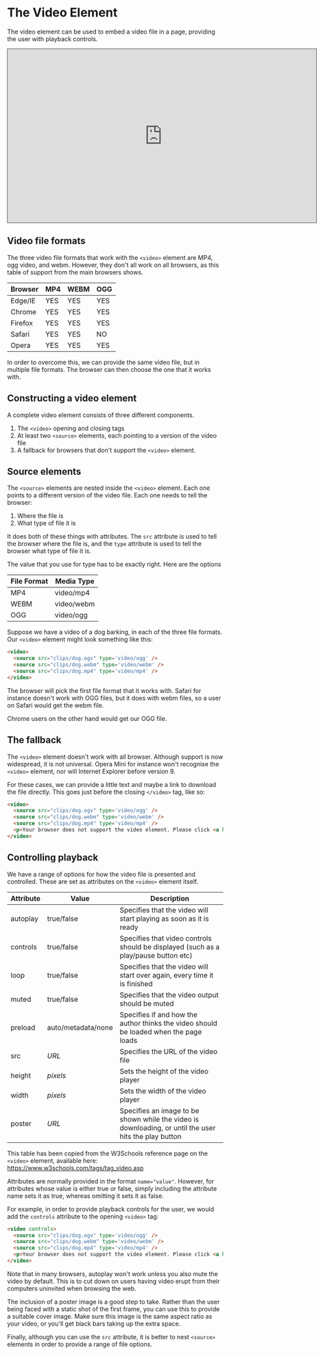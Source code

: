 # The Video Element

The video element can be used to embed a video file in a page, providing the user with playback controls.

<iframe src="https://dmureplay.cloud.panopto.eu/Panopto/Pages/Embed.aspx?id=68c931bb-6847-47c0-81fd-ac5a0105b0a3&autoplay=false&offerviewer=true&showtitle=true&showbrand=false&start=0&interactivity=all" height="405" width="720" style="border: 1px solid #464646;" allowfullscreen allow="autoplay"></iframe>

## Video file formats

The three video file formats that work with the `<video>` element are MP4, ogg video, and webm. However, they don't all work on all browsers, as this table of support from the main browsers shows.

| Browser | MP4 | WEBM | OGG |
| ------- | --- | ---- | --- |
| Edge/IE | YES | YES  | YES |
| Chrome  | YES | YES  | YES |
| Firefox | YES | YES  | YES |
| Safari  | YES | YES  | NO  |
| Opera   | YES | YES  | YES |

In order to overcome this, we can provide the same video file, but in multiple file formats. The browser can then choose the one that it works with.

## Constructing a video element

A complete video element consists of three different components.

1. The `<video>` opening and closing tags
2. At least two `<source>` elements, each pointing to a version of the video file
3. A fallback for browsers that don't support the `<video>` element.

## Source elements

The `<source>` elements are nested inside the `<video>` element. Each one points to a different version of the video file. Each one needs to tell the browser:

1. Where the file is
2. What type of file it is

It does both of these things with attributes. The `src` attribute is used to tell the browser where the file is, and the `type` attribute is used to tell the browser what type of file it is.

The value that you use for type has to be exactly right. Here are the options

| File Format | Media Type |
| ----------- | ---------- |
| MP4         | video/mp4  |
| WEBM        | video/webm |
| OGG         | video/ogg  |

Suppose we have a video of a dog barking, in each of the three file formats. Our `<video>` element might look something like this:

```HTML
<video>
  <source src="clips/dog.ogv" type='video/ogg' />
  <source src="clips/dog.webm" type='video/webm' />
  <source src="clips/dog.mp4" type='video/mp4' />
</video>
```

The browser will pick the first file format that it works with. Safari for instance doesn't work with OGG files, but it does with webm files, so a user on Safari would get the webm file.

Chrome users on the other hand would get our OGG file.

## The fallback

The `<video>` element doesn't work with all browser. Although support is now widespread, it is not universal. Opera Mini for instance won't recognise the `<video>` element, nor will Internet Explorer before version 9.

For these cases, we can provide a little text and maybe a link to download the file directly. This goes just before the closing `</video>` tag, like so:

```HTML
<video>
  <source src="clips/dog.ogv" type='video/ogg' />
  <source src="clips/dog.webm" type='video/webm' />
  <source src="clips/dog.mp4" type='video/mp4' />
  <p>Your browser does not support the video element. Please click <a href='clips/dog.mp4'>here</a> to download an mp4 of the video.</p>
</video>
```

## Controlling playback

We have a range of options for how the video file is presented and controlled. These are set as attributes on the `<video>` element itself.

| Attribute | Value              | Description                                                                                           |
| --------- | ------------------ | ----------------------------------------------------------------------------------------------------- |
| autoplay  | true/false         | Specifies that the video will start playing as soon as it is ready                                    |
| controls  | true/false         | Specifies that video controls should be displayed (such as a play/pause button etc)                   |
| loop      | true/false         | Specifies that the video will start over again, every time it is finished                             |
| muted     | true/false         | Specifies that the video output should be muted                                                       |
| preload   | auto/metadata/none | Specifies if and how the author thinks the video should be loaded when the page loads                 |
| src       | _URL_              | Specifies the URL of the video file                                                                   |
| height    | _pixels_           | Sets the height of the video player                                                                   |
| width     | _pixels_           | Sets the width of the video player                                                                    |
| poster    | _URL_              | Specifies an image to be shown while the video is downloading, or until the user hits the play button |

This table has been copied from the W3Schools reference page on the `<video>` element, available here: <https://www.w3schools.com/tags/tag_video.asp>

Attributes are normally provided in the format `name="value"`. However, for attributes whose value is either true or false, simply including the attribute name sets it as true, whereas omitting it sets it as false.

For example, in order to provide playback controls for the user, we would add the `controls` attribute to the opening `<video>` tag:

```HTML
<video controls>
  <source src="clips/dog.ogv" type='video/ogg' />
  <source src="clips/dog.webm" type='video/webm' />
  <source src="clips/dog.mp4" type='video/mp4' />
  <p>Your browser does not support the video element. Please click <a href='clips/dog.mp4'>here</a> to download an mp4 of the video.</p>
</video>
```

Note that in many browsers, autoplay won't work unless you also mute the video by default. This is to cut down on users having video erupt from their computers uninvited when browsing the web.

The inclusion of a poster image is a good step to take. Rather than the user being faced with a static shot of the first frame, you can use this to provide a suitable cover image. Make sure this image is the same aspect ratio as your video, or you'll get black bars taking up the extra space.

Finally, although you can use the `src` attribute, it is better to nest `<source>` elements in order to provide a range of file options.
